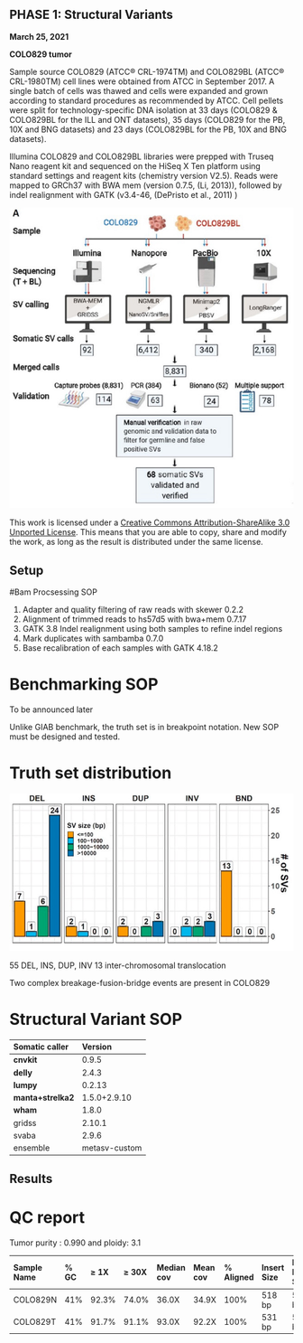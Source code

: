 PHASE 1: Structural Variants
----------------------------

**March 25, 2021**

**COLO829 tumor**

Sample source
COLO829 (ATCC® CRL-1974TM) and COLO829BL (ATCC® CRL-1980TM) cell lines were obtained from ATCC in September 2017. A single batch of cells was thawed and cells were expanded and grown according to standard procedures as recommended by ATCC. Cell pellets were split for technology-specific DNA isolation at 33 days (COLO829 & COLO829BL for the ILL and ONT datasets), 35 days (COLO829 for the PB, 10X and BNG datasets) and 23 days (COLO829BL for the PB, 10X and BNG datasets).

Illumina
COLO829 and COLO829BL libraries were prepped with Truseq Nano reagent kit and sequenced on the HiSeq X Ten platform using standard settings and reagent kits (chemistry version V2.5). Reads were mapped to GRCh37 with BWA mem (version 0.7.5, (Li, 2013)), followed by indel realignment with GATK (v3.4-46, (DePristo et al., 2011) )

![Data processing diagram](img/sv/SOP.jpeg)

This work is licensed under a [Creative Commons Attribution-ShareAlike 3.0 Unported License](http://creativecommons.org/licenses/by-sa/3.0/deed.en_US). This means that you are able to copy, share and modify the work, as long as the result is distributed under the same license.

## Setup

#Bam Procsessing SOP

1. Adapter and quality filtering of raw reads with skewer 0.2.2
2. Alignment of trimmed reads to hs57d5 with bwa+mem 0.7.17
3. GATK 3.8 Indel realignment using both samples to refine indel regions
4. Mark duplicates with sambamba 0.7.0
5. Base recalibration of each samples with GATK 4.18.2

# Benchmarking SOP
To be announced later

Unlike GIAB benchmark, the truth set is in breakpoint notation.  New SOP must be designed and tested.


# Truth set distribution

![truthset](img/sv/colo829_truthset.jpeg)

55 DEL, INS, DUP, INV
13 inter-chromosomal translocation

Two complex breakage-fusion-bridge events are present in COLO829

# Structural Variant SOP

|   Somatic caller    | Version       | 
|:------------------- |:------------- |
|     **cnvkit**      |  0.9.5        |
|     **delly**       |  2.4.3        | 
|     **lumpy**       |  0.2.13       | 
|  **manta+strelka2** | 1.5.0+2.9.10  | 
|     **wham**        |  1.8.0        | 
|       gridss        |  2.10.1       | 
|       svaba         |  2.9.6        | 
|       ensemble      | metasv-custom |



## Results


# QC report

Tumor purity : 0.990 and ploidy: 3.1


|Sample Name |% GC	| ≥ 1X   | ≥ 30X | Median cov |	Mean cov   | % Aligned | Insert Size |	Mean Insert Size  |	CCG Oxidation  |
|:-----------|:---- |:------ |:------|:-----------|:---------- |:----------|:------------|:-------------------|:---------------|
|COLO829N	 | 41%	| 92.3%	 | 74.0% |	36.0X	  | 34.9X	   | 100%	   |  518 bp	 |  528 bp	          |  0%            |
|COLO829T	 | 41%	| 91.7%	 | 91.1% |	93.0X	  | 92.2X	   | 100%	   |  531 bp	 |  542 bp	          |  0%            |


